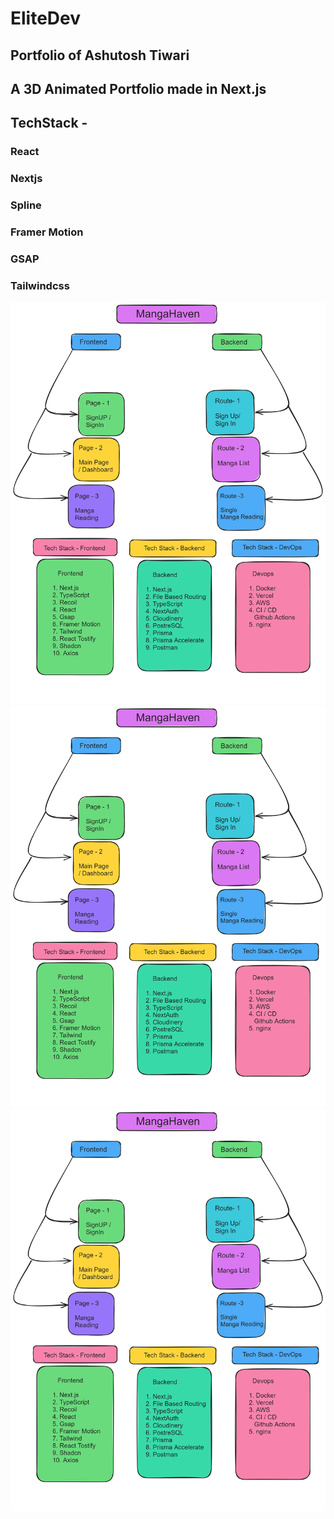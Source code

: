 # EliteDev 
## Portfolio of Ashutosh Tiwari

## A 3D Animated Portfolio made in Next.js
## TechStack -
### React 
### Nextjs 
### Spline 
### Framer Motion 
### GSAP
### Tailwindcss


![pic1](https://github.com/AshutoshDM1/MangaHaven/blob/main/github%20assests/Manga%20Haven%20Map.png)
![pic12](https://github.com/AshutoshDM1/MangaHaven/blob/main/github%20assests/Manga%20Haven%20Map.png)
![pic3](https://github.com/AshutoshDM1/MangaHaven/blob/main/github%20assests/Manga%20Haven%20Map.png)